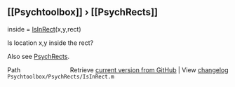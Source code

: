 ## [[Psychtoolbox]] &#8250; [[PsychRects]]

inside = [IsInRect](IsInRect)(x,y,rect)  
  
Is location x,y inside the rect?  
  
Also see [PsychRects](PsychRects).  




<div class="code_header" style="text-align:right;">
  <span style="float:left;">Path&nbsp;&nbsp;</span> <span class="counter">Retrieve <a href=
  "https://raw.github.com/Psychtoolbox-3/Psychtoolbox-3/beta/Psychtoolbox/PsychRects/IsInRect.m">current version from GitHub</a> | View <a href=
  "https://github.com/Psychtoolbox-3/Psychtoolbox-3/commits/beta/Psychtoolbox/PsychRects/IsInRect.m">changelog</a></span>
</div>
<div class="code">
  <code>Psychtoolbox/PsychRects/IsInRect.m</code>
</div>

